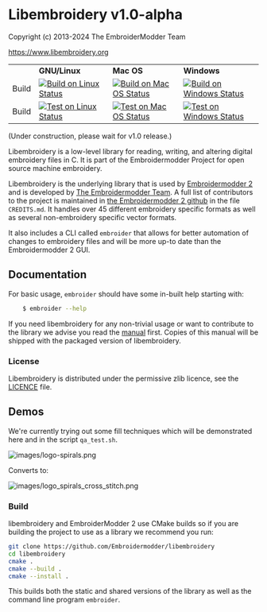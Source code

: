 # Libembroidery v1.0-alpha

Copyright (c) 2013-2024 The EmbroiderModder Team

https://www.libembroidery.org

<center>
<table>
<tr>
<td> </td>
<td><b>GNU/Linux</b></td>
<td><b>Mac OS</b></td>
<td><b>Windows</b></td>
</tr>
<tr>
</tr>
<tr>
<td> Build </td>
<td>
    <a href="https://github.com/Embroidermodder/libembroidery/actions/workflows/build-linux.yml">
        <img src="https://github.com/Embroidermodder/libembroidery/actions/workflows/build-linux.yml/badge.svg" title="Build on Linux Status">
    </a>
</td>
<td>
    <a href="https://github.com/Embroidermodder/libembroidery/actions/workflows/build-macos.yml">
        <img src="https://github.com/Embroidermodder/libembroidery/actions/workflows/build-macos.yml/badge.svg" title="Build on Mac OS Status">
    </a>
</td>
<td>
    <a href="https://github.com/Embroidermodder/libembroidery/actions/workflows/build-windows.yml">
        <img src="https://github.com/Embroidermodder/libembroidery/actions/workflows/build-windows.yml/badge.svg" title="Build on Windows Status">
    </a>
</td>
</tr>
<tr>
<td> Build </td>
<td>
    <a href="https://github.com/Embroidermodder/libembroidery/actions/workflows/test-linux.yml">
        <img src="https://github.com/Embroidermodder/libembroidery/actions/workflows/test-linux.yml/badge.svg" title="Test on Linux Status">
    </a>
</td>
<td>
    <a href="https://github.com/Embroidermodder/libembroidery/actions/workflows/test-macos.yml">
        <img src="https://github.com/Embroidermodder/libembroidery/actions/workflows/test-macos.yml/badge.svg" title="Test on Mac OS Status">
    </a>
</td>
<td>
    <a href="https://github.com/Embroidermodder/libembroidery/actions/workflows/test-windows.yml">
        <img src="https://github.com/Embroidermodder/libembroidery/actions/workflows/test-windows.yml/badge.svg" title="Test on Windows Status">
    </a>
</td>
</tr>
</table>
</center>

(Under construction, please wait for v1.0 release.)

Libembroidery is a low-level library for reading, writing, 
and altering digital embroidery files in C. It is part of the Embroidermodder Project
for open source machine embroidery.

Libembroidery is the underlying library that is used by
[Embroidermodder 2](http://embroidermodder.org) and is developed by
[The Embroidermodder Team](#the-embroidermodder-team).
A full list of contributors to the project is maintained in
[the Embroidermodder 2 github](https://github.com/Embroidermodder/embroidermodder)
in the file `CREDITS.md`.
It handles over 45 different embroidery specific formats as well
as several non-embroidery specific vector formats.

It also includes a CLI called `embroider` that allows for better automation of
changes to embroidery files and will be more up-to date than
the Embroidermodder 2 GUI.

## Documentation

For basic usage, `embroider` should have some in-built help starting with:

```sh
    $ embroider --help
```

If you need libembroidery for any non-trivial usage or want to contribute to
the library we advise you read the [manual](./manual.md) first.
Copies of this manual will be shipped with the packaged version of
libembroidery.

### License

Libembroidery is distributed under the permissive zlib licence, see the
[LICENCE](./LICENCE.md) file.

## Demos

We're currently trying out some fill techniques which will be demonstrated here and in the script `qa_test.sh`.

![images/logo-spirals.png](images/logo-spirals.png)

Converts to:

![images/logo_spirals_cross_stitch.png](images/logo_spirals_cross_stitch.png)

### Build

libembroidery and EmbroiderModder 2 use CMake builds
so if you are building the project to use as a library we recommend
you run:

```sh
git clone https://github.com/Embroidermodder/libembroidery
cd libembroidery
cmake .
cmake --build .
cmake --install .
```

This builds both the static and shared versions of the library as well
as the command line program `embroider`.

